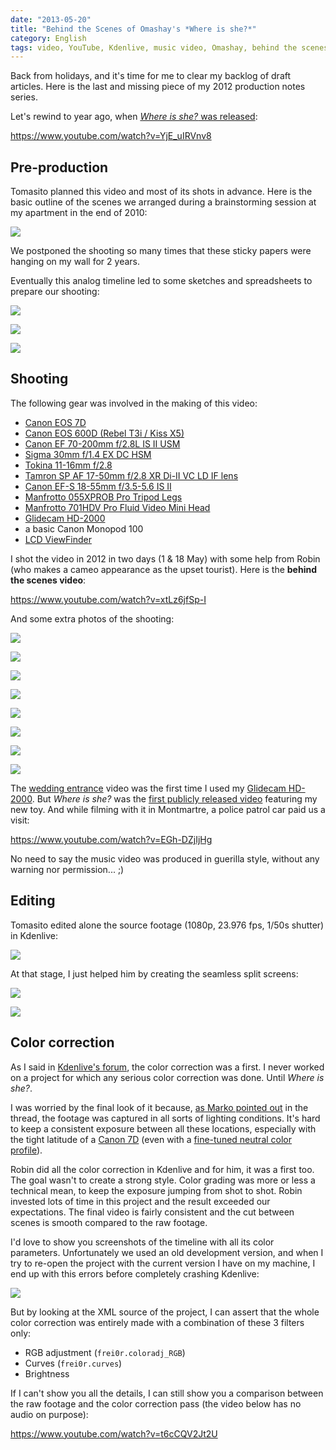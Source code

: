 ```yaml
---
date: "2013-05-20"
title: "Behind the Scenes of Omashay's *Where is she?*"
category: English
tags: video, YouTube, Kdenlive, music video, Omashay, behind the scenes, making of
---
```



Back from holidays, and it's time for me to clear my backlog of draft articles. Here is the last and missing piece of my 2012 production notes series.

Let's rewind to year ago, when [*Where is she?* was released](https://kevin.deldycke.com/2012/08/where-is-she-music-video-released/):

https://www.youtube.com/watch?v=YjE_uIRVnv8


## Pre-production

Tomasito planned this video and most of its shots in advance. Here is the basic outline of the scenes we arranged during a brainstorming session at my apartment in the end of 2010:

![]({attach}where-is-she-scenes-timeline.jpg)

We postponed the shooting so many times that these sticky papers were hanging on my wall for 2 years.

Eventually this analog timeline led to some sketches and spreadsheets to prepare our shooting:

![]({attach}where-id-she-preproduction-sketches.jpg)

![]({attach}where-is-she-roadbook.png)

![]({attach}where-is-she-sequence.png)


## Shooting

The following gear was involved in the making of this video:

  * [Canon EOS 7D](https://amzn.com/B002NEGTTW/?tag=kevideld-20)
  * [Canon EOS 600D (Rebel T3i / Kiss X5)](https://amzn.com/B004M170YC/?tag=kevideld-20)
  * [Canon EF 70-200mm f/2.8L IS II USM](https://amzn.com/B0033PRWSW/?tag=kevideld-20)
  * [Sigma 30mm f/1.4 EX DC HSM](https://amzn.com/B0007U0GZM/?tag=kevideld-20)
  * [Tokina 11-16mm f/2.8](https://amzn.com/B0014Z3XMC/?tag=kevideld-20)
  * [Tamron SP AF 17-50mm f/2.8 XR Di-II VC LD IF lens](https://amzn.com/B002LVUIXA/?tag=kevideld-20)
  * [Canon EF-S 18-55mm f/3.5-5.6 IS II](https://amzn.com/B000V5K3FG/?tag=kevideld-20)
  * [Manfrotto 055XPROB Pro Tripod Legs](https://amzn.com/B000UMX7FI/?tag=kevideld-20)
  * [Manfrotto 701HDV Pro Fluid Video Mini Head](https://amzn.com/B001AT314M/?tag=kevideld-20)
  * [Glidecam HD-2000](https://amzn.com/B0020LB0MO/?tag=kevideld-20)
  * a basic Canon Monopod 100
  * [LCD ViewFinder](https://amzn.com/B003A2BU5E/?tag=kevideld-20)


I shot the video in 2012 in two days (1 & 18 May) with some help from Robin (who makes a cameo appearance as the upset tourist). Here is the **behind the scenes video**:

https://www.youtube.com/watch?v=xtLz6jfSp-I


And some extra photos of the shooting:

![]({attach}where-is-she-behind-the-scenes-001.jpg)

![]({attach}where-is-she-behind-the-scenes-003.jpg)

![]({attach}where-is-she-behind-the-scenes-006.jpg)

![]({attach}where-is-she-behind-the-scenes-008.jpg)

![]({attach}where-is-she-behind-the-scenes-009.jpg)

![]({attach}where-is-she-behind-the-scenes-010.jpg)

![]({attach}where-is-she-behind-the-scenes-013.jpg)

![]({attach}where-is-she-behind-the-scenes-021.jpg)


The [wedding entrance](https://kevin.deldycke.com/2012/11/wedding-entrance-paris-video-postcard/) video was the first time I used my [Glidecam HD-2000](https://amzn.com/B0020LB0MO/?tag=kevideld-20). But *Where is she?* was the [first publicly released video](https://kevin.deldycke.com/2012/08/where-is-she-music-video-released/) featuring my new toy. And while filming with it in Montmartre, a police patrol car paid us a visit:

https://www.youtube.com/watch?v=EGh-DZjIjHg

No need to say the music video was produced in guerilla style, without any warning nor permission... ;)


## Editing

Tomasito edited alone the source footage (1080p, 23.976 fps, 1/50s shutter) in Kdenlive:

![]({attach}where-is-she-ungraded-kdenlive-timeline.jpg)


At that stage, I just helped him by creating the seamless split screens:

![]({attach}where-is-she-split-screen-001.jpg)

![]({attach}where-is-she-split-screen-002.jpg)


## Color correction

As I said in [Kdenlive's forum](https://forum.kde.org/viewtopic.php?f=266&t=112313#p270103), the color correction was a first. I never worked on a project for which any serious color correction was done. Until *Where is she?*.

I was worried by the final look of it because, [as Marko pointed out](https://forum.kde.org/viewtopic.php?f=266&t=112313#p270102) in the thread, the footage was captured in all sorts of lighting conditions. It's hard to keep a consistent exposure between all these locations, especially with the tight latitude of a [Canon 7D](https://amzn.com/B002NEGTTW/?tag=kevideld-20) (even with a [fine-tuned neutral color profile](https://prolost.com/flat)).

Robin did all the color correction in Kdenlive and for him, it was a first too. The goal wasn't to create a strong style. Color grading was more or less a technical mean, to keep the exposure jumping from shot to shot. Robin invested lots of time in this project and the result exceeded our expectations. The final video is fairly consistent and the cut between scenes is smooth compared to the raw footage.

I'd love to show you screenshots of the timeline with all its color parameters. Unfortunately we used an old development version, and when I try to re-open the project with the current version I have on my machine, I end up with this errors before completely crashing Kdenlive:

![]({attach}kdenlive-missing-color-filters.png)

But by looking at the XML source of the project, I can assert that the whole color correction was entirely made with a combination of these 3 filters only:

  * RGB adjustment (`frei0r.coloradj_RGB`)
  * Curves (`frei0r.curves`)
  * Brightness

If I can't show you all the details, I can still show you a comparison between the raw footage and the color correction pass (the video below has no audio on purpose):

https://www.youtube.com/watch?v=t6cCQV2Jt2U
